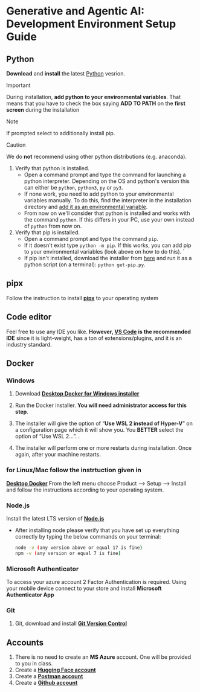 # Generative and Agentic AI: Development Environment Setup Guide

## Python
**Download** and **install** the latest [Python](https://www.python.org/downloads/) vesrion.

> [!IMPORTANT]  
> During installation, **add python to your environmental variables**. That means that you have to check the box saying **ADD TO PATH** on the **first screen** during the installation

> [!NOTE]
> If prompted select to additionally install pip.

> [!CAUTION]
> We do **not** recommend using other python distributions (e.g. anaconda). 


1. Verify that python is installed.
    - Open a command prompt and type the command for launching a python interpreter. Depending on the OS and python's version this can either be `python`, `python3`, `py` or `py3`.
    - If none work, you need to add python to your environmental variables manually. To do this, find the interpreter in the installation directory and [add it as an environmental variable](https://www.computerhope.com/issues/ch000549.htm).
    - From now on we'll consider that python is installed and works with the command `python`. If this differs in your PC, use your own instead of `python` from now on.
1. Verify that pip is installed.
    - Open a command prompt and type the command `pip`.
    - If it doesn't exist type `python -m pip`. If this works, you can add pip to your environmental variables (look above on how to do this). `
    - If pip isn't installed, download the installer from [here](https://bootstrap.pypa.io/get-pip.py) and run it as a python script (on a terminal): `python get-pip.py`.

## pipx
Follow the instruction to install **[pipx](https://pipx.pypa.io/stable/installation/)** to your operating system
## Code editor
Feel free to use any IDE you like. **However, [VS Code](https://code.visualstudio.com/) is the recommended IDE** since it is light-weight, has a ton of extensions/plugins, and it is an industry standard. 


## Docker
### Windows
1. Download **[Desktop Docker for Windows installer](https://desktop.docker.com/win/main/amd64/Docker%20Desktop%20Installer.exe)**

1. Run the Docker installer. **You will need administrator access for this step**.

1. The installer will give the option of “**Use WSL 2 instead of Hyper-V**” on a configuration page which it will show you. You **BETTER** select the option of “Use WSL 2…”.  .

1. The installer will perform one or more restarts during installation. Once again, after your machine restarts.

### for Linux/Mac follow the instrtuction given in 
**[Desktop Docker](https://docs.docker.com/desktop/)**
From the left menu choose Product --> Setup --> Install and follow the instructions according to your operating system.

### Node.js
Install the latest LTS version of **[Node.js](https://nodejs.org/en/)**
   - After installing node please verify that you have set up everything correctly by typing the below commands on your terminal:
        ```bash 
        node -v (any version above or equal 17 is fine)
        npm -v (any version or equal 7 is fine)
        ```
        
### Microsoft Authenticator
To access your azure account 2 Factor Authentication is required. Using your mobile device connect to your store and install **Microsoft Authenticator App**


### Git
1. Git, download and install **[Git Version Control](https://git-scm.com/downloads)**


## Accounts
1. There is no need to create an **MS Azure** account. One will be provided to you in class.
1. Create a **[Hugging Face account](https://huggingface.co/)**
1. Create a **[Postman account](https://www.postman.com/)**
1. Create a **[Github account](https://github.com/join)**




